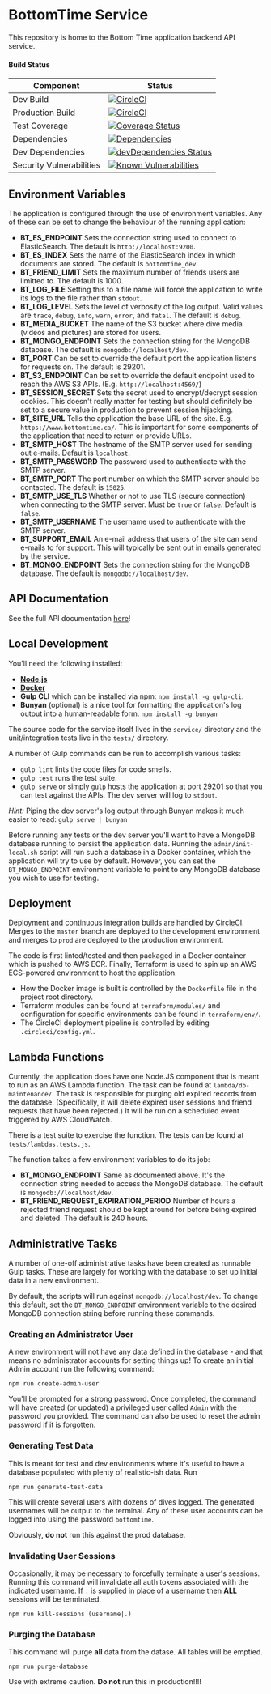 # BottomTime Service
This repository is home to the Bottom Time application backend API service.

#### Build Status
Component | Status
--- | ---
Dev Build | [![CircleCI](https://circleci.com/gh/ChrisCarleton/BottomTime-Core/tree/master.svg?style=svg&circle-token=b4c86baca538392eeb5676fd14ef920f2cc44857)](https://circleci.com/gh/ChrisCarleton/BottomTime-Core/tree/master)
Production Build | [![CircleCI](https://circleci.com/gh/ChrisCarleton/BottomTime-Core/tree/prod.svg?style=svg&circle-token=b4c86baca538392eeb5676fd14ef920f2cc44857)](https://circleci.com/gh/ChrisCarleton/BottomTime-Core/tree/prod)
Test Coverage | [![Coverage Status](https://coveralls.io/repos/github/ChrisCarleton/BottomTime-Core/badge.svg?branch=master)](https://coveralls.io/github/ChrisCarleton/BottomTime-Core?branch=master)
Dependencies | [![Dependencies](https://david-dm.org/ChrisCarleton/BottomTime-Core.svg)](https://david-dm.org/ChrisCarleton/BottomTime-Core)
Dev Dependencies | [![devDependencies Status](https://david-dm.org/ChrisCarleton/BottomTime-Core/dev-status.svg)](https://david-dm.org/ChrisCarleton/BottomTime-Core?type=dev)
Security Vulnerabilities | [![Known Vulnerabilities](https://snyk.io/test/github/ChrisCarleton/BottomTime-Core/badge.svg?targetFile=package.json)](https://snyk.io/test/github/ChrisCarleton/BottomTime-Core?targetFile=package.json)

## Environment Variables
The application is configured through the use of environment variables. Any of these can be set to change
the behaviour of the running application:

* **BT_ES_ENDPOINT** Sets the connection string used to connect to ElasticSearch. The default is
`http://localhost:9200`.
* **BT_ES_INDEX** Sets the name of the ElasticSearch index in which documents are stored. The default is
`bottomtime_dev`.
* **BT_FRIEND_LIMIT** Sets the maximum number of friends users are limitted to. The default is 1000.
* **BT_LOG_FILE** Setting this to a file name will force the application to write its logs to the file
rather than `stdout`.
* **BT_LOG_LEVEL** Sets the level of verbosity of the log output. Valid values are `trace`, `debug`, `info`,
`warn`, `error`, and `fatal`. The default is `debug`.
* **BT_MEDIA_BUCKET** The name of the S3 bucket where dive media (videos and pictures) are stored for users.
* **BT_MONGO_ENDPOINT** Sets the connection string for the MongoDB database. The default is
`mongodb://localhost/dev`.
* **BT_PORT** Can be set to override the default port the application listens for requests on. The default
is 29201.
* **BT_S3_ENDPOINT** Can be set to override the default endpoint used to reach the AWS S3 APIs. (E.g.
`http://localhost:4569/`)
* **BT_SESSION_SECRET** Sets the secret used to encrypt/decrypt session cookies. This doesn't really matter
for testing but should definitely be set to a secure value in production to prevent session hijacking.
* **BT_SITE_URL** Tells the application the base URL of the site. E.g. `https://www.bottomtime.ca/`. This
is important for some components of the application that need to return or provide URLs.
* **BT_SMTP_HOST** The hostname of the SMTP server used for sending out e-mails. Default is `localhost`.
* **BT_SMTP_PASSWORD** The password used to authenticate with the SMTP server.
* **BT_SMTP_PORT** The port number on which the SMTP server should be contacted. The default is `15025`.
* **BT_SMTP_USE_TLS** Whether or not to use TLS (secure connection) when connecting to the SMTP server.
Must be `true` or `false`. Default is `false`.
* **BT_SMTP_USERNAME** The username used to authenticate with the SMTP server.
* **BT_SUPPORT_EMAIL** An e-mail address that users of the site can send e-mails to for support. This will
typically be sent out in emails generated by the service.
* **BT_MONGO_ENDPOINT** Sets the connection string for the MongoDB database. The default is
`mongodb://localhost/dev`.

## API Documentation
See the full API documentation [here](docs/API.md)!

## Local Development
You'll need the following installed:

* **[Node.js](https://nodejs.org/en/download/)**
* **[Docker](https://www.docker.com/)**
* **Gulp CLI** which can be installed via npm: `npm install -g gulp-cli`.
* **Bunyan** (optional) is a nice tool for formatting the application's log output into a human-readable
form. `npm install -g bunyan`

The source code for the service itself lives in the `service/` directory and the unit/integration tests live
in the `tests/` directory.

A number of Gulp commands can be run to accomplish various tasks:
* `gulp lint` lints the code files for code smells.
* `gulp test` runs the test suite.
* `gulp serve` or simply `gulp` hosts the application at port 29201 so that you can test against the APIs.
The dev server will log to `stdout`.

*Hint:* Piping the dev server's log output through Bunyan makes it much easier to read:
`gulp serve | bunyan`

Before running any tests or the dev server you'll want to have a MongoDB database running to persist the
application data. Running the `admin/init-local.sh` script will run such a database in a Docker container,
which the application will try to use by default. However, you can set the `BT_MONGO_ENDPOINT` environment
variable to point to any MongoDB database you wish to use for testing.

## Deployment
Deployment and continuous integration builds are handled by
[CircleCI](https://circleci.com/gh/ChrisCarleton/BottomTime-Core). Merges to the `master` branch
are deployed to the development environment and merges to `prod` are deployed to the production environment.

The code is first linted/tested and then packaged in a Docker container which is pushed to AWS ECR. Finally,
Terraform is used to spin up an AWS ECS-powered environment to host the application.

* How the Docker image is built is controlled by the `Dockerfile` file in the project root directory.
* Terraform modules can be found at `terraform/modules/` and configuration for specific environments can be
found in `terraform/env/`.
* The CircleCI deployment pipeline is controlled by editing `.circleci/config.yml`.

## Lambda Functions
Currently, the application does have one Node.JS component that is meant to run as an AWS Lambda function.
The task can be found at `lambda/db-maintenance/`. The task is responsible for purging old expired records
from the database. (Specifically, it will delete expired user sessions and friend requests that have been
rejected.) It will be run on a scheduled event triggered by AWS CloudWatch.

There is a test suite to exercise the function. The tests can be found at `tests/lambdas.tests.js`.

The function takes a few environment variables to do its job:
* **BT_MONGO_ENDPOINT** Same as documented above. It's the connection string needed to access the MongoDB
database. The default is `mongodb://localhost/dev`.
* **BT_FRIEND_REQUEST_EXPIRATION_PERIOD** Number of hours a rejected friend request should be kept around
for before being expired and deleted. The default is 240 hours.

## Administrative Tasks
A number of one-off administrative tasks have been created as runnable Gulp tasks. These are largely for
working with the database to set up initial data in a new environment.

By default, the scripts will run against `mongodb://localhost/dev`. To change this default, set the
`BT_MONGO_ENDPOINT` environment variable to the desired MongoDB connection string before running these
commands.

### Creating an Administrator User
A new environment will not have any data defined in the database - and that means no administrator accounts
for setting things up! To create an initial Admin account run the following command:

```
npm run create-admin-user
```

You'll be prompted for a strong password. Once completed, the command will have created (or updated) a
privileged user called `Admin` with the password you provided. The command can also be used to reset the
admin password if it is forgotten.

### Generating Test Data
This is meant for test and dev environments where it's useful to have a database populated with plenty of
realistic-ish data. Run

```
npm run generate-test-data
```

This will create several users with dozens of dives logged. The generated usernames will be output to
the terminal. Any of these user accounts can be logged into using the password `bottomtime`.

Obviously, **do not** run this against the prod database.

### Invalidating User Sessions
Occasionally, it may be necessary to forcefully terminate a user's sessions. Running this command will
invalidate all auth tokens associated with the indicated username. If `.` is supplied in place of a username
then **ALL** sessions will be terminated.

```
npm run kill-sessions (username|.)
```

### Purging the Database
This command will purge **all** data from the datase. All tables will be emptied.

```
npm run purge-database
```

Use with extreme caution. **Do not** run this in production!!!!
